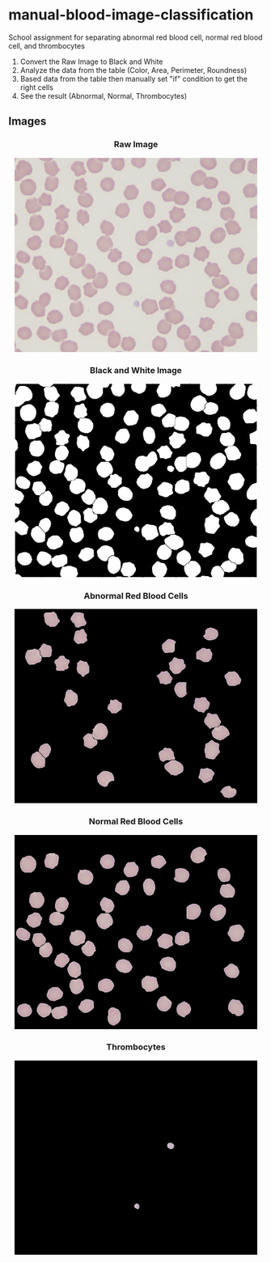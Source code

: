 # manual-blood-image-classification
School assignment for separating abnormal red blood cell, normal red blood cell, and thrombocytes

1) Convert the Raw Image to Black and White
2) Analyze the data from the table (Color, Area, Perimeter, Roundness)
3) Based data from the table then manually set "if" condition to get the right cells
4) See the result (Abnormal, Normal, Thrombocytes)


## Images
<h3 align="center"> Raw Image </h3>
<p align="center">
  <img src="Kasus10.jpg"
       width="480"/>
</p>

<h3 align="center"> Black and White Image </h3>
<p align="center">
  <img src="bwShedKasus10.jpg"
       width="480"/>
</p>

<h3 align="center"> Abnormal Red Blood Cells </h3>
<p align="center">
  <img src="Sel Darah Abnormal.jpg"
       width="480"/>
</p>

<h3 align="center"> Normal Red Blood Cells </h3>
<p align="center">
  <img src="Sel Darah Merah.jpg"
       width="480"/>
</p>

<h3 align="center"> Thrombocytes </h3>
<p align="center">
  <img src="Trombosit.jpg"
       width="480"/>
</p>
